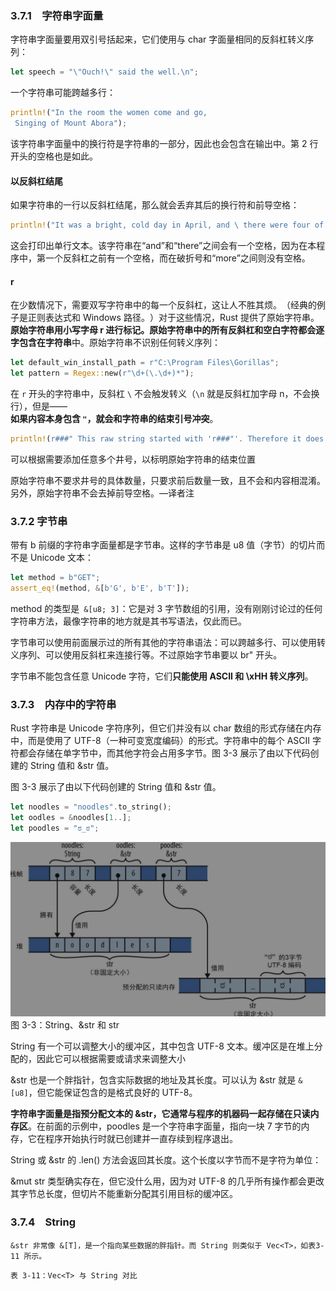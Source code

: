 ### 3.7.1　字符串字面量
字符串字面量要用双引号括起来，它们使用与 char 字面量相同的反斜杠转义序列：
```rust
let speech = "\"Ouch!\" said the well.\n";
```
一个字符串可能跨越多行：
```rust
println!("In the room the women come and go,
 Singing of Mount Abora");
```

该字符串字面量中的换行符是字符串的一部分，因此也会包含在输出中。第 2 行开头的空格也是如此。
#### 以反斜杠结尾
如果字符串的一行以反斜杠结尾，那么就会丢弃其后的换行符和前导空格：
```rust
println!("It was a bright, cold day in April, and \ there were four of us—\ more or less.");
```

这会打印出单行文本。该字符串在“and”和“there”之间会有一个空格，因为在本程序中，第一个反斜杠之前有一个空格，而在破折号和“more”之间则没有空格。
#### r
在少数情况下，需要双写字符串中的每一个反斜杠，这让人不胜其烦。​（经典的例子是正则表达式和 Windows 路径。​）对于这些情况，Rust 提供了原始字符串。**原始字符串用小写字母 r 进行标记。原始字符串中的所有反斜杠和空白字符都会逐字包含在字符串**中。原始字符串不识别任何转义序列：
```rust
let default_win_install_path = r"C:\Program Files\Gorillas"; 
let pattern = Regex::new(r"\d+(\.\d+)*");
```
在 `r` 开头的字符串中，反斜杠 `\` 不会触发转义（`\n` 就是反斜杠加字母 n，不会换行），但是——  
**如果内容本身包含 `"`，就会和字符串的结束引号冲突**。
```rust
println!(r###" This raw string started with 'r###"'. Therefore it does not end until we reach a quote mark ('"') followed immediately by three pound signs ('###'): "###);
```
可以根据需要添加任意多个井号，以标明原始字符串的结束位置

原始字符串不要求井号的具体数量，只要求前后数量一致，且不会和内容相混淆。另外，原始字符串不会去掉前导空格。—译者注

### 3.7.2 字节串
带有 b 前缀的字符串字面量都是字节串。这样的字节串是 u8 值（字节）的切片而不是 Unicode 文本：

```rust
let method = b"GET"; 
assert_eq!(method, &[b'G', b'E', b'T']);
```
method 的类型是` &[u8; 3]`：它是对 3 字节数组的引用，没有刚刚讨论过的任何字符串方法，最像字符串的地方就是其书写语法，仅此而已。

字节串可以使用前面展示过的所有其他的字符串语法：可以跨越多行、可以使用转义序列、可以使用反斜杠来连接行等。不过原始字节串要以 br" 开头。

字节串不能包含任意 Unicode 字符，它们**只能使用 ASCII 和 \xHH 转义序列**。

### 3.7.3　内存中的字符串
Rust 字符串是 Unicode 字符序列，但它们并没有以 char 数组的形式存储在内存中，而是使用了 UTF-8（一种可变宽度编码）的形式。字符串中的每个 ASCII 字符都会存储在单字节中，而其他字符会占用多字节。图 3-3 展示了由以下代码创建的 String 值和 &str 值。

图 3-3 展示了由以下代码创建的 String 值和 &str 值。
```rust
let noodles = "noodles".to_string(); 
let oodles = &noodles[1..];
let poodles = "ಠ_ಠ";
```
![](asserts/Pasted%20image%2020250815164215.png)
图 3-3：String、&str 和 str

String 有一个可以调整大小的缓冲区，其中包含 UTF-8 文本。缓冲区是在堆上分配的，因此它可以根据需要或请求来调整大小

&str 也是一个胖指针，包含实际数据的地址及其长度。可以认为 &str 就是 `&[u8]`，但它能保证包含的是格式良好的 UTF-8。

**字符串字面量是指预分配文本的 &str，它通常与程序的机器码一起存储在只读内存区**。在前面的示例中，poodles 是一个字符串字面量，指向一块 7 字节的内存，它在程序开始执行时就已创建并一直存续到程序退出。

String 或 &str 的 .len() 方法会返回其长度。这个长度以字节而不是字符为单位：

&mut str 类型确实存在，但它没什么用，因为对 UTF-8 的几乎所有操作都会更改其字节总长度，但切片不能重新分配其引用目标的缓冲区。

### 3.7.4　String
`&str 非常像 &[T]，是一个指向某些数据的胖指针。而 String 则类似于 Vec<T>，如表3-11 所示。`

`表 3-11：Vec<T> 与 String 对比`

